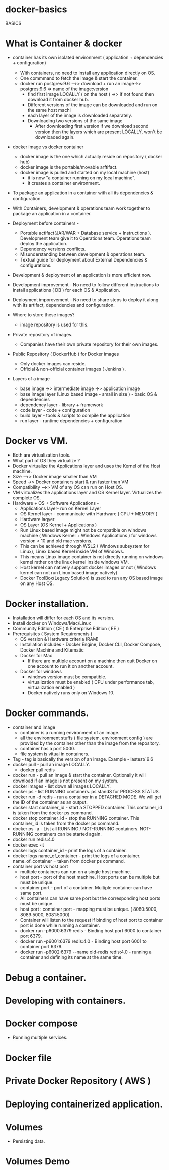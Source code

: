 #  docker-basics

BASICS
# What is Container & docker
  - container has its own isolated environment ( application + dependencies + configuration)
    - With containers, no need to install any application directly on OS.
    - One commmand to fetch the image & start the container.
    - docker run postgres:9.6 -->> download + run an image->> postgres:9.6 => name of the image:version
      - find first image LOCALLY ( on the host ) ->> if not found then download it from docker hub.
      - Different versions of the image can be downloaded and run on the same host machi
      - each layer of the image is downloaded separately.
      - Downloading two versions of the same image
        - After downloading first version if we download second version then the layers which are present LOCALLY, won't be downloaded again. 
  - docker image vs docker container
    - docker image is the one which actually reside on repository ( docker hub)
    - docker image is the portable/movable arftifact.
    - docker image is pulled and started on my local machine (host)
      - it is now "a container running on my local machine".
      - it creates a container environment.
  - To package an application in a container with all its dependencies & configuration.
  - With Containers, development & operations team work together to package an application in a container.
  - Deployment before containers - 
    - Portable actifact(JAR/WAR + Database service + Instructions ). Development team give it to Operations team. Operations team deploy the application.
    - Dependency versions conflicts.
    - Misunderstanding between development & operations team.
    - Textual guide for deployment about External Dependencies & configurations.
  - Development & deployment of an application is more efficient now.
  - Development improvement - No need to follow different instructions to install applications ( DB ) for each OS & Application.
  - Deployment imporovement - No need to share steps to deploy it along with its artifact, dependencies and configuration.
  - Where to store these images? 
    - image repository is used for this.
  - Private repository of images. 
    - Companies have their own private repository for their own images.
  - Public Repository ( DockerHub ) for Docker images 
    - Only docker images can reside.
    - Official & non-official container images ( Jenkins ) .
   
  - Layers of a image
    - base image ->> intermediate image ->> application image
    - base image layer (Linux based image - small in size ) - basic OS & dependencies
    - dependency layer - library + framework
    - code layer - code + configuration
    - build layer - tools & scripts to compile the application
    - run layer - runtime dependencies + configuration

  # Docker vs VM.
  - Both are virtualization tools.
  - What part of OS they virtualize ?
  - Docker virtualize the Applications layer and uses the Kernel of the Host machine.
  - Size -->> Docker image smaller than VM
  - Speed ->> Docker containers start & run faster than VM
  - Compatibility -->> VM of any OS can run on Host OS.
  - VM virtualizes the applications layer and OS Kernel layer. Virtualizes the complete OS.
  - Hardware + OS + Software Applications - 
    - Applications layer-  run on Kernel Layer
    - OS Kernel layer - communicate with Hardware ( CPU + MEMORY )
    - Hardware laqyer
    - OS Layer (OS Kernel + Applications )
    - Run Linux based image might not be compatible on windows machine ( Windows Kernel + Windows Applications ) for windows version < 10 and old mac versions.
    - This can be achieved through WSL2 ( Windows subsystem for Linux), Linex based Kernel inside VM of Windows.
    - This means Linux image container is not directly running on windows kernel rather on the linux kernel inside windows VM.
    - Host kernel can natively support docker images or not ( Windows kernel can not run Linux based image natively)
    - Docker ToolBox(Legacy Solution) is used to run any OS based image on any Host OS.
# Docker installation.
- Installation will differ for each OS and its version.
- Install docker on Windows/Mac/Linux
- Community Edition ( CE ) & Enterprise Edition ( EE ) 
- Prerequisites ( System Requirements )
  - OS version & Hardware criteria (RAM)
  - Installation includes - Docker Engine, Docker CLI, Docker Compose, Docker Machine and Kitematic
  - Docker for Mac
    - If there are multiple account on a machine then quit Docker on one account to run it on another account. 
  - Docker for windows
    - windows version must be compatible.
    - virtualization must be enabled ( CPU under performance tab, virtualization enabled )
    - Docker natively runs only on Windows 10.

# Docker commands.
- container and image
  - container is a running environment of an image.
  - all the environment stuffs ( file system, environment config ) are provided by the container other than the image from the repository. 
  - container has a port 5000.
  - file system is vitual in containers.
- Tag - tag is basically the version of an image.  Example - lastest/ 9.6 
- docker pull - pull an image LOCALLY. 
  - docker pull redis
- docker run - pull an image & start the container. Optionally it will download if an image is not present on my system.
- docker images - list down all images LOCALLY.
- docker ps - list RUNNING containers. ps standS for PROCESS STATUS.
- docker run -d redis - run a container in a DETACHED MODE. We will get the ID of the container as an output.
- docker start container_id - start a STOPPED container. This container_id is taken from the docker ps command. 
- docker stop container_id - stop the RUNNING container. This container_id is taken from the docker ps command.
- docker ps -a - List all RUNNING / NOT-RUNNING containers. NOT-RUNNING containers can be started again.
- docker run redis:4.0
- docker exec -it
- docker logs container_id - print the logs of a container.
- docker logs name_of_container - print the logs of a container. name_of_container = taken from docker ps command.
- container port vs host port
  - multiple containers can run on a single host machine.
  - host port - port of the host machine. Host ports can be multiple but must be unique.
  - container port - port of a container. Multiple container can have same port.
  - All containers can have same port but the corresponding host ports must be unique.
  - host port : container port - mapping must be unique. ( 8080:5000, 8089:5000, 8081:5000)
  - Container will listen to the request if binding of host port to container port is done while running a container.
  - docker run -p6000:6379 redis - Binding host port 6000 to container port 6379.
  - docker run -p6001:6379 redis:4.0 - Binding host port 6001 to container port 6379.
  - docker run -p6002:6379 --name old-redis redis:4.0  - running a container and defining its name at the same time.
# Debug a container.
# Developing with containers.
# Docker compose
  - Running multiple services.
# Docker file
# Private Docker Repository ( AWS )
# Deploying containerized application.
# Volumes
  - Persisting data.
# Volumes Demo


